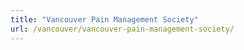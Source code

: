 ```yaml
---
title: "Vancouver Pain Management Society"
url: /vancouver/vancouver-pain-management-society/
---
```

